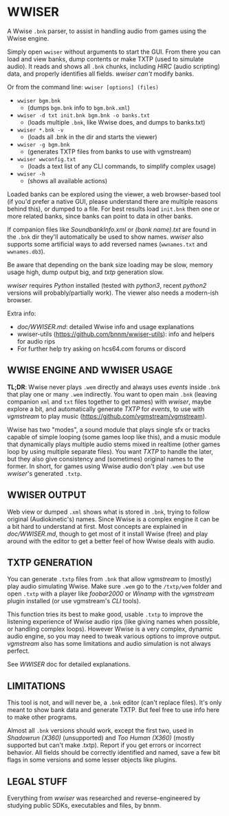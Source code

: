 # WWISER
A Wwise `.bnk` parser, to assist in handling audio from games using the Wwise engine.

Simply open `wwiser` without arguments to start the GUI. From there you can load
and view banks, dump contents or make TXTP (used to simulate audio). It reads
and shows all `.bnk` chunks, including *HIRC* (audio scripting) data, and properly
identifies all fields. *wwiser* *can't* modify banks.

Or from the command line: `wwiser [options] (files)`
- `wwiser bgm.bnk`
  - (dumps `bgm.bnk` info to `bgm.bnk.xml`)
- `wwiser -d txt init.bnk bgm.bnk -o banks.txt`
  - (loads multiple `.bnk`, like Wwise does, and dumps to banks.txt)
- `wwiser *.bnk -v`
  - (loads all .bnk in the dir and starts the viewer)
- `wwiser -g bgm.bnk`
  - (generates TXTP files from banks to use with vgmstream)
- `wwiser wwconfig.txt`
  - (loads a text list of any CLI commands, to simplify complex usage)
- `wwiser -h`
  - (shows all available actions)

Loaded banks can be explored using the viewer, a web browser-based tool (if you'd
prefer a native GUI, please understand there are multiple reasons behind this),
or dumped to a file. For best results load `init.bnk` then one or more related
banks, since banks can point to data in other banks.

If companion files like *SoundbankInfo.xml* or *(bank name).txt* are found in the
`.bnk` dir they'll automatically be used to show names. *wwiser* also supports some
artificial ways to add reversed names (`wwnames.txt` and `wwnames.db3`).

Be aware that depending on the bank size loading may be slow, memory usage high,
dump output big, and *txtp* generation slow.

*wwiser* requires *Python* installed (tested with *python3*, recent *python2*
versions will probably/partially work). The viewer also needs a modern-ish browser.

Extra info:
- *doc/WWISER.md*: detailed Wwise info and usage explanations
- wwiser-utils (https://github.com/bnnm/wwiser-utils): info and helpers for audio rips
- For further help try asking on hcs64.com forums or discord


## WWISE ENGINE AND WWISER USAGE
**TL;DR**: Wwise never plays `.wem` directly and always uses *events* inside `.bnk`
that play one or many `.wem` indirectly. You want to open main `.bnk` (leaving
companion `xml` and `txt` files together to get names) with *wwiser*, maybe explore
a bit, and  automatically generate *TXTP* for *events*, to use with *vgmstream* to
play music (https://github.com/vgmstream/vgmstream).

Wwise has two "modes", a sound module that plays single sfx or tracks capable of
simple looping (some games loop like this), and a music module that dynamically
plays multiple audio stems mixed in realtime (other games loop by using multiple
separate files). You want *TXTP* to handle the later, but they also give consistency
and (sometimes) original names to the former. In short, for games using Wwise audio
don't play `.wem` but use *wwiser*'s generated `.txtp`.


## WWISER OUTPUT
Web view or dumped `.xml` shows what is stored in `.bnk`, trying to follow original
(Audiokinetic's) names. Since Wwise is a complex engine it can be a bit hard to
understand at first. Most concepts are explained in *doc/WWISER.md*, though to get
most of it install Wwise (free) and play around with the editor to get a better feel
of how Wwise deals with audio.


## TXTP GENERATION
You can generate `.txtp` files from `.bnk` that allow *vgmstream* to (mostly) play audio
simulating Wwise. Make sure `.wem` go to the `/txtp/wem` folder and open `.txtp` with a
player like *foobar2000* or *Winamp* with the *vgmstream* plugin installed (or use 
vgmstream's *CLI* tools).

This function tries its best to make good, usable `.txtp` to improve the listening
experience of Wwise audio rips (like giving names when possible, or handling
complex loops). However Wwise is a very complex, dynamic audio engine, so you may
need to tweak various options to improve output. *vgmstream* also has some limitations
and audio simulation is not always perfect.

See *WWISER* doc for detailed explanations.


## LIMITATIONS
This tool is not, and will never be, a `.bnk` editor (can't replace files). It's only
meant to show bank data and generate TXTP. But feel free to use info here to make
other programs.

Almost all `.bnk` versions should work, except the first two, used in *Shadowrun (X360)*
(unsupported) and *Too Human (X360)* (mostly supported but can't make .txtp). Report if
you get errors or incorrect behavior. All fields should be correctly identified and named,
save a few bit flags in some versions and some lesser objects like plugins.


## LEGAL STUFF
Everything from *wwiser* was researched and reverse-engineered by studying public
SDKs, executables and files, by bnnm.
